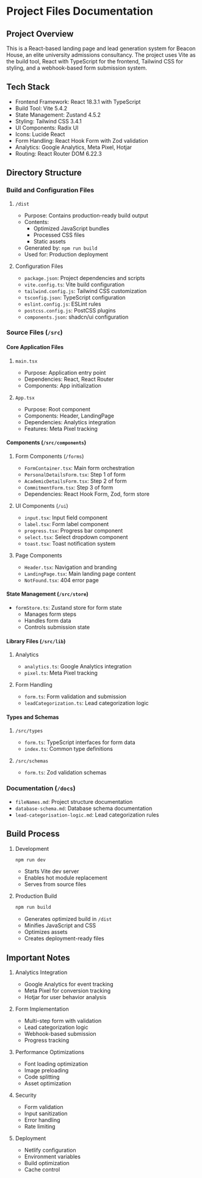 # Project Files Documentation

## Project Overview
This is a React-based landing page and lead generation system for Beacon House, an elite university admissions consultancy. The project uses Vite as the build tool, React with TypeScript for the frontend, Tailwind CSS for styling, and a webhook-based form submission system.

## Tech Stack
- Frontend Framework: React 18.3.1 with TypeScript
- Build Tool: Vite 5.4.2
- State Management: Zustand 4.5.2
- Styling: Tailwind CSS 3.4.1
- UI Components: Radix UI
- Icons: Lucide React
- Form Handling: React Hook Form with Zod validation
- Analytics: Google Analytics, Meta Pixel, Hotjar
- Routing: React Router DOM 6.22.3

## Directory Structure

### Build and Configuration Files
1. `/dist`
   - Purpose: Contains production-ready build output
   - Contents:
     - Optimized JavaScript bundles
     - Processed CSS files
     - Static assets
   - Generated by: `npm run build`
   - Used for: Production deployment

2. Configuration Files
   - `package.json`: Project dependencies and scripts
   - `vite.config.ts`: Vite build configuration
   - `tailwind.config.js`: Tailwind CSS customization
   - `tsconfig.json`: TypeScript configuration
   - `eslint.config.js`: ESLint rules
   - `postcss.config.js`: PostCSS plugins
   - `components.json`: shadcn/ui configuration

### Source Files (`/src`)

#### Core Application Files
1. `main.tsx`
   - Purpose: Application entry point
   - Dependencies: React, React Router
   - Components: App initialization

2. `App.tsx`
   - Purpose: Root component
   - Components: Header, LandingPage
   - Dependencies: Analytics integration
   - Features: Meta Pixel tracking

#### Components (`/src/components`)

1. Form Components (`/forms`)
   - `FormContainer.tsx`: Main form orchestration
   - `PersonalDetailsForm.tsx`: Step 1 of form
   - `AcademicDetailsForm.tsx`: Step 2 of form
   - `CommitmentForm.tsx`: Step 3 of form
   - Dependencies: React Hook Form, Zod, form store

2. UI Components (`/ui`)
   - `input.tsx`: Input field component
   - `label.tsx`: Form label component
   - `progress.tsx`: Progress bar component
   - `select.tsx`: Select dropdown component
   - `toast.tsx`: Toast notification system

3. Page Components
   - `Header.tsx`: Navigation and branding
   - `LandingPage.tsx`: Main landing page content
   - `NotFound.tsx`: 404 error page

#### State Management (`/src/store`)
- `formStore.ts`: Zustand store for form state
  - Manages form steps
  - Handles form data
  - Controls submission state

#### Library Files (`/src/lib`)
1. Analytics
   - `analytics.ts`: Google Analytics integration
   - `pixel.ts`: Meta Pixel tracking
   
2. Form Handling
   - `form.ts`: Form validation and submission
   - `leadCategorization.ts`: Lead categorization logic

#### Types and Schemas
1. `/src/types`
   - `form.ts`: TypeScript interfaces for form data
   - `index.ts`: Common type definitions

2. `/src/schemas`
   - `form.ts`: Zod validation schemas

### Documentation (`/docs`)
- `fileNames.md`: Project structure documentation
- `database-schema.md`: Database schema documentation
- `lead-categorisation-logic.md`: Lead categorization rules

## Build Process
1. Development
   ```bash
   npm run dev
   ```
   - Starts Vite dev server
   - Enables hot module replacement
   - Serves from source files

2. Production Build
   ```bash
   npm run build
   ```
   - Generates optimized build in `/dist`
   - Minifies JavaScript and CSS
   - Optimizes assets
   - Creates deployment-ready files

## Important Notes
1. Analytics Integration
   - Google Analytics for event tracking
   - Meta Pixel for conversion tracking
   - Hotjar for user behavior analysis

2. Form Implementation
   - Multi-step form with validation
   - Lead categorization logic
   - Webhook-based submission
   - Progress tracking

3. Performance Optimizations
   - Font loading optimization
   - Image preloading
   - Code splitting
   - Asset optimization

4. Security
   - Form validation
   - Input sanitization
   - Error handling
   - Rate limiting

5. Deployment
   - Netlify configuration
   - Environment variables
   - Build optimization
   - Cache control